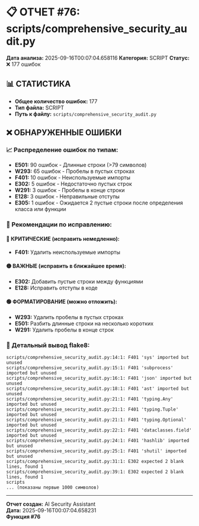 # 📋 ОТЧЕТ #76: scripts/comprehensive_security_audit.py

**Дата анализа:** 2025-09-16T00:07:04.658116
**Категория:** SCRIPT
**Статус:** ❌ 177 ошибок

## 📊 СТАТИСТИКА

- **Общее количество ошибок:** 177
- **Тип файла:** SCRIPT
- **Путь к файлу:** `scripts/comprehensive_security_audit.py`

## ❌ ОБНАРУЖЕННЫЕ ОШИБКИ

### 📈 Распределение ошибок по типам:

- **E501:** 90 ошибок - Длинные строки (>79 символов)
- **W293:** 65 ошибок - Пробелы в пустых строках
- **F401:** 10 ошибок - Неиспользуемые импорты
- **E302:** 5 ошибок - Недостаточно пустых строк
- **W291:** 3 ошибок - Пробелы в конце строки
- **E128:** 3 ошибок - Неправильные отступы
- **E305:** 1 ошибок - Ожидается 2 пустые строки после определения класса или функции

### 🎯 Рекомендации по исправлению:

#### 🔴 КРИТИЧЕСКИЕ (исправить немедленно):
- **F401:** Удалить неиспользуемые импорты

#### 🟡 ВАЖНЫЕ (исправить в ближайшее время):
- **E302:** Добавить пустые строки между функциями
- **E128:** Исправить отступы в коде

#### 🟢 ФОРМАТИРОВАНИЕ (можно отложить):
- **W293:** Удалить пробелы в пустых строках
- **E501:** Разбить длинные строки на несколько коротких
- **W291:** Удалить пробелы в конце строк

### 📝 Детальный вывод flake8:

```
scripts/comprehensive_security_audit.py:14:1: F401 'sys' imported but unused
scripts/comprehensive_security_audit.py:15:1: F401 'subprocess' imported but unused
scripts/comprehensive_security_audit.py:16:1: F401 'json' imported but unused
scripts/comprehensive_security_audit.py:18:1: F401 'ast' imported but unused
scripts/comprehensive_security_audit.py:21:1: F401 'typing.Any' imported but unused
scripts/comprehensive_security_audit.py:21:1: F401 'typing.Tuple' imported but unused
scripts/comprehensive_security_audit.py:21:1: F401 'typing.Optional' imported but unused
scripts/comprehensive_security_audit.py:22:1: F401 'dataclasses.field' imported but unused
scripts/comprehensive_security_audit.py:24:1: F401 'hashlib' imported but unused
scripts/comprehensive_security_audit.py:25:1: F401 'shutil' imported but unused
scripts/comprehensive_security_audit.py:31:1: E302 expected 2 blank lines, found 1
scripts/comprehensive_security_audit.py:39:1: E302 expected 2 blank lines, found 1
scripts
... (показаны первые 1000 символов)
```

---
**Отчет создан:** AI Security Assistant  
**Дата:** 2025-09-16T00:07:04.658231  
**Функция #76**
